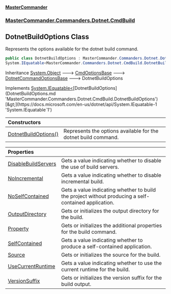 #### [MasterCommander](MasterCommander.md 'MasterCommander')
### [MasterCommander.Commanders.Dotnet.CmdBuild](MasterCommander.Commanders.Dotnet.CmdBuild.md 'MasterCommander.Commanders.Dotnet.CmdBuild')

## DotnetBuildOptions Class

Represents the options available for the dotnet build command.

```csharp
public class DotnetBuildOptions : MasterCommander.Commanders.Dotnet.DotnetCommandOptionsBase,
System.IEquatable<MasterCommander.Commanders.Dotnet.CmdBuild.DotnetBuildOptions>
```

Inheritance [System.Object](https://docs.microsoft.com/en-us/dotnet/api/System.Object 'System.Object') &#129106; [CmdOptionsBase](CmdOptionsBase.md 'MasterCommander.Core.CmdOptionsBase') &#129106; [DotnetCommandOptionsBase](DotnetCommandOptionsBase.md 'MasterCommander.Commanders.Dotnet.DotnetCommandOptionsBase') &#129106; DotnetBuildOptions

Implements [System.IEquatable&lt;](https://docs.microsoft.com/en-us/dotnet/api/System.IEquatable-1 'System.IEquatable`1')[DotnetBuildOptions](DotnetBuildOptions.md 'MasterCommander.Commanders.Dotnet.CmdBuild.DotnetBuildOptions')[&gt;](https://docs.microsoft.com/en-us/dotnet/api/System.IEquatable-1 'System.IEquatable`1')

| Constructors | |
| :--- | :--- |
| [DotnetBuildOptions()](DotnetBuildOptions.DotnetBuildOptions().md 'MasterCommander.Commanders.Dotnet.CmdBuild.DotnetBuildOptions.DotnetBuildOptions()') | Represents the options available for the dotnet build command. |

| Properties | |
| :--- | :--- |
| [DisableBuildServers](DotnetBuildOptions.DisableBuildServers.md 'MasterCommander.Commanders.Dotnet.CmdBuild.DotnetBuildOptions.DisableBuildServers') | Gets a value indicating whether to disable the use of build servers. |
| [NoIncremental](DotnetBuildOptions.NoIncremental.md 'MasterCommander.Commanders.Dotnet.CmdBuild.DotnetBuildOptions.NoIncremental') | Gets a value indicating whether to disable incremental build. |
| [NoSelfContained](DotnetBuildOptions.NoSelfContained.md 'MasterCommander.Commanders.Dotnet.CmdBuild.DotnetBuildOptions.NoSelfContained') | Gets a value indicating whether to build the project without producing a self-contained application. |
| [OutputDirectory](DotnetBuildOptions.OutputDirectory.md 'MasterCommander.Commanders.Dotnet.CmdBuild.DotnetBuildOptions.OutputDirectory') | Gets or initializes the output directory for the build. |
| [Property](DotnetBuildOptions.Property.md 'MasterCommander.Commanders.Dotnet.CmdBuild.DotnetBuildOptions.Property') | Gets or initializes the additional properties for the build command. |
| [SelfContained](DotnetBuildOptions.SelfContained.md 'MasterCommander.Commanders.Dotnet.CmdBuild.DotnetBuildOptions.SelfContained') | Gets a value indicating whether to produce a self-contained application. |
| [Source](DotnetBuildOptions.Source.md 'MasterCommander.Commanders.Dotnet.CmdBuild.DotnetBuildOptions.Source') | Gets or initializes the source for the build. |
| [UseCurrentRuntime](DotnetBuildOptions.UseCurrentRuntime.md 'MasterCommander.Commanders.Dotnet.CmdBuild.DotnetBuildOptions.UseCurrentRuntime') | Gets a value indicating whether to use the current runtime for the build. |
| [VersionSuffix](DotnetBuildOptions.VersionSuffix.md 'MasterCommander.Commanders.Dotnet.CmdBuild.DotnetBuildOptions.VersionSuffix') | Gets or initializes the version suffix for the build output. |
